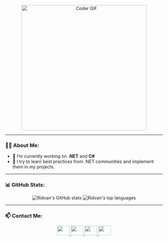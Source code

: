 <!-- Profil Banner GIF -->
<p align="center">
  <img 
    src="https://camo.githubusercontent.com/d1e9733ec79822bcadf8b9a1035840ee511e2f022fe9f652cc163db23dc171d3/68747470733a2f2f6d656469612e67697068792e636f6d2f6d656469612f53576f536b4e36447854737a71494b4571762f67697068792e676966"
    alt="Coder GIF"
    height="400"
    style="max-width: 100%; display: inline-block;"
  />
</p>

---

### 👨‍💻 About Me:

- 🚀 I’m currently working on **.NET** and **C#**
- 🤝 I try to learn best practices from .NET communities and implement them in my projects.

---

### 📊 GitHub Stats:

<p align="center">
  <img src="https://github-readme-stats.vercel.app/api?username=RidvanOzturk&show_icons=true&theme=radical" alt="Ridvan's GitHub stats" />
  <img src="https://github-readme-stats.vercel.app/api/top-langs/?username=RidvanOzturk&layout=compact&theme=radical" alt="Ridvan's top languages" />
</p>

---

### 📫 Contact Me:

<p align="center">
  <a href="https://www.linkedin.com/in/ridvan-ozturk" target="_blank">
    <img height="30" width="40" src="https://camo.githubusercontent.com/63c5628475bc11d3e5262b303261fcdb3d43a5f2a19b99eba7ce3b80cd0d0abc/68747470733a2f2f63646e2e6a7364656c6976722e6e65742f6e706d2f73696d706c652d69636f6e7340332e302e312f69636f6e732f6c696e6b6564696e2e737667" />
  </a>
  <a href="https://www.instagram.com/ozturkrdvan/#" target="_blank">
    <img height="30" width="40" src="https://camo.githubusercontent.com/57b262a80624af91ef759c7fb2a8c14168a928184e1d10f90f424e09c68b55f7/68747470733a2f2f63646e2e6a7364656c6976722e6e65742f6e706d2f73696d706c652d69636f6e7340332e302e312f69636f6e732f696e7374616772616d2e737667" />
  </a>
  <a href="https://medium.com/@ridvan-ozturk" target="_blank">
    <img height="30" width="40" src="https://camo.githubusercontent.com/a3766ba863362364110ce821de8ffc7a77bdf75d39ad6483666f0f1a31ffc356/68747470733a2f2f63646e2e6a7364656c6976722e6e65742f6e706d2f73696d706c652d69636f6e7340332e302e312f69636f6e732f6d656469756d2e737667" />
  </a>
  <a href="https://www.codewars.com/users/RidvanOzturk" target="_blank">
    <img height="30" width="40" src="https://camo.githubusercontent.com/93815665b47cbae2b3e24ab2b49cf37e1f86fab3fbf926d756eb319e8cf453a2/68747470733a2f2f63646e2e6a7364656c6976722e6e65742f6e706d2f73696d706c652d69636f6e7340332e302e312f69636f6e732f636f6465776172732e737667" />
  </a>
</p>
